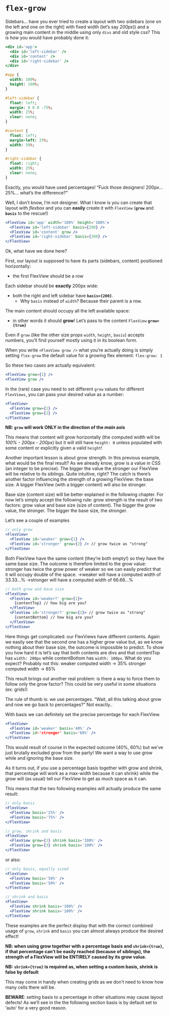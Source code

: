# `flex-grow`

Sidebars... have you ever tried to create a layout with two sidebars (one on the left and one on the right) with fixed width (let’s say _200px_)) and a growing main content in the middle using only `divs` and old style css?
This is how you would have probably done it:


```jsx
<div id='app'>
  <div id='left-sidebar' />
  <div id='content' />
  <div id='right-sidebar' />
</div>
```

```sass
#app {
  width: 100%;
  height: 100%;
}

#left-sidebar {
  float: left;
  margin: 0 0 0 -75%;
  width: 25%;
  clear: none;
}

#content {
  float: left;
  margin-left: 25%;
  width: 50%;
}

#right-sidebar {
  float: right;
  width: 25%;
  clear: none;
}
```

Exactly, you would have used percentages! “Fuck those designers! 200px… 25%… what’s the difference?”

Well, I don’t know, I’m not designer. What I know is you can create that layout with _flexbox_ and you can **easily** create it with `FlexView` (**`grow`** and **`basis`** to the rescue!)

```jsx
<FlexView id='app' width='100%' height='100%'>
  <FlexView id='left-sidebar' basis={200} />
  <FlexView id='content' grow />
  <FlexView id='right-sidebar' basis={200} />
</FlexView>
```

Ok, what have we done here?

First, our layout is supposed to have its parts (sidebars, content) positioned horizontally:

- the first FlexView should be a row

Each sidebar should be **exactly** 200px wide:

- both the right and left sidebar have **`basis={200}`**.
  - Why `basis` instead of `width`? Because their parent is a row.

The main content should occupy all the left available space:

- in other words it should **grow**! Let’s pass to the content `FlexView` **`grow={true}`**

Even if `grow` (like the other size props `width`, `height`, `basis`) accepts numbers, you’ll find yourself mostly using it in its boolean form.

When you write `<FlexView grow />` what you’re actually doing is simply setting `flex-grow` the default value for a growing flex element: `flex-grow: 1`

So these two cases are actually equivalent:

```jsx
<FlexView grow={1} />
<FlexView grow />
```

In the (rare) case you need to set different `grow` values for different `FlexViews`, you can pass your desired value as a number:

```jsx
<FlexView>
  <FlexView grow={1} />
  <FlexView grow={2} />
</FlexView>
```

**NB: `grow` will work ONLY in the direction of the *main* axis**

This means that content will grow horizontally (the computed width will be _100% - 200px - 200px_) but it will still have `height: 0` unless populated with some content or explicitly given a valid `height`!

Another important lesson is about grow strength. In this previous example, what would be the final result?
As we already know, grow is a value in CSS (an integer to be precise). The bigger the value the stronger our FlexView will be relative to its siblings. Quite intuitive, right? The catch is there’s another factor influencing the strength of a growing FlexView: the base size.
A bigger FlexView (with a bigger content) will also be stronger.

Base size (content size) will be better explained in the following chapter. For now let’s simply accept the following rule:
grow strength is the result of two factors: grow value and base size (size of content).
The bigger the grow value, the stronger. The bigger the base size, the stronger.

Let’s see a couple of examples

```jsx
// only grow
<FlexView>
  <FlexView id='weaker' grow={1} />
  <FlexView id='stronger' grow={2} /> // grow twice as "strong"
</FlexView>
```

Both FlexView have the same content (they’re both empty!) so they have the same base size. The outcome is therefore limited to the grow value:
stronger has twice the grow power of weaker so we can easily predict that it will occupy double of the space.
→weaker will have a computed width of 33.33...%
→stronger will have a computed width of 66.66...%

```jsx
// both grow and base size
<FlexView>
  <FlexView id='weaker?' grow={1}>
    {contentTop} // how big are you?
  </FlexView>
  <FlexView id='stronger?' grow={2}> // grow twice as "strong"
    {contentBottom} // how big are you?
  </FlexView>
</FlexView>
```

Here things get complicated: our FlexViews have different contents. Again we easily see that the second one has a higher grow value  but, as we know nothing about their base size, the outcome is impossible to predict.
To show you how hard it is let’s say that both contents are divs and that contentTop has `width: 200px` while contentBottom has `width: 100px`. What do you expect? Probably not this:
weaker computed width → 35%
stronger computed width → 65%

This result brings out another real problem: is there a way to force them to follow only the grow factor? This could be very useful in some situations (ex: grids!)

The rule of thumb is: we use percentages.
“Wait, all this talking about grow and now we go back to percentages?” Not exactly..

With basis we can definitely set the precise percentage for each FlexView.

```jsx
<FlexView>
  <FlexView id='weaker' basis='40%' />
  <FlexView id-'stronger' basis='60%' />
</FlexView>
```

This would result of course in the expected outcome (40%, 60%) but we’ve just brutally excluded grow from the party! We want a way to use grow while and ignoring the base size.

As it turns out, if you use a percentage basis together with grow  and shrink, that percentage will work as a max-width because it can shrink) while the grow will (as usual) tell our FlexView to get as much space as it can.

This means that the two following examples will actually produce the same result:

```jsx
// only basis
<FlexView>
  <FlexView basis='25%' />
  <FlexView basis='75%' />
</FlexView>

// grow, shrink and basis
<FlexView>
  <FlexView grow={1} shrink basis='100%' />
  <FlexView grow={3} shrink basis='100%' />
</FlexView>
```

or also:

```jsx
// only basis, equally sized
<FlexView>
  <FlexView basis='50%' />
  <FlexView basis='50%' />
</FlexView>

// shrink and basis
<FlexView>
  <FlexView shrink basis='100%' />
  <FlexView shrink basis='100%' />
</FlexView>
```

These examples are the perfect display that with the correct combined usage of `grow`, `shrink` and `basis` you can almost always produce the desired effect!

**NB: when using grow together with a percentage basis  and `shrink={true}`, if that percentage can’t be easily reached (because of siblings), the strength of a FlexView will be ENTIRELY caused by its grow value.**

**NB: `shrink={true}` is required as, when setting a custom basis, shrink is false by default**

This may come in handy when creating grids as we don’t need to know how many cells there will be.

**BEWARE**: setting basis to a percentage in other situations may cause layout defects! As we’ll see in the the following section basis is by default set to ‘auto' for a very good reason.
